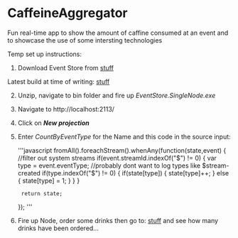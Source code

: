 CaffeineAggregator
==================

Fun real-time app to show the amount of caffine consumed at an event and to showcase the use of some intersting technologies

Temp set up instructions:

1) Download Event Store from [stuff](https://github.com/EventStore/EventStore/downloads)

Latest build at time of writing: [stuff](https://github.com/downloads/EventStore/EventStore/eventstore..9.2.win.debug.x86.zip)

2) Unzip, navigate to bin folder and fire up _EventStore.SingleNode.exe_

3) Navigate to http://localhost:2113/

4) Click on ***New projection***

5) Enter _CountByEventType_ for the Name and this code in the source input:

    '''javascript
    fromAll().foreachStream().whenAny(function(state,event) {
	    //filter out system streams
	    if(event.streamId.indexOf("$") != 0)
	    {
	    	var type = event.eventType;
		    //probably dont want to log types like $stream-created
		    if(type.indexOf("$") != 0)
		    {
			    if(state[type])
			    {
			    	state[type]++;
			    } else {
			    	state[type] = 1;
			    }
		    }
	    }

	    return state;
    });
    '''

6) Fire up Node, order some drinks then go to: [stuff](http://localhost:2113/projection/CountByEventType/state?partition=caffine-drinks) and see how many drinks have been ordered...
